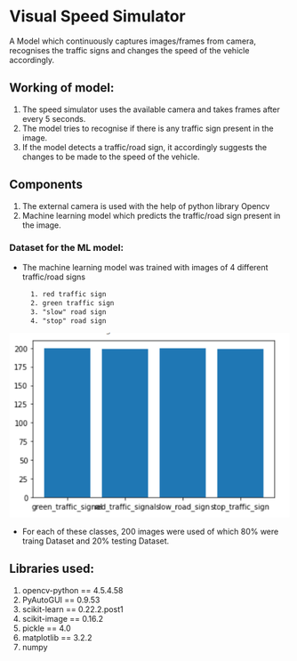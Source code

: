 
# Visual Speed Simulator

A Model which continuously captures images/frames from camera, recognises the traffic signs and changes the speed of the vehicle accordingly.

## Working of model:

1. The speed simulator uses the available camera and takes frames after every 5 seconds.
2. The model tries to recognise if there is any traffic sign present in the image.
3. If the model detects a traffic/road sign, it accordingly suggests the changes to be made to the speed of the vehicle.



## Components
1. The external camera is used with the help of python library Opencv
2. Machine learning model which predicts the traffic/road sign present in the image.

### Dataset for the ML model:
- The machine learning model was trained with images of 4 different traffic/road signs
        
        1. red traffic sign
        2. green traffic sign
        3. "slow" road sign
        4. "stop" road sign
![dataset](https://github.com/RohitSinghDev/Visual-Speed-Simulator/blob/main/datasets1.png)
- For each of these classes, 200 images were used of which 80% were traing Dataset and 20% testing Dataset.

## Libraries used: 
1. opencv-python == 4.5.4.58
2. PyAutoGUI == 0.9.53
3. scikit-learn == 0.22.2.post1
4. scikit-image == 0.16.2
5. pickle == 4.0
6. matplotlib == 3.2.2
7. numpy
